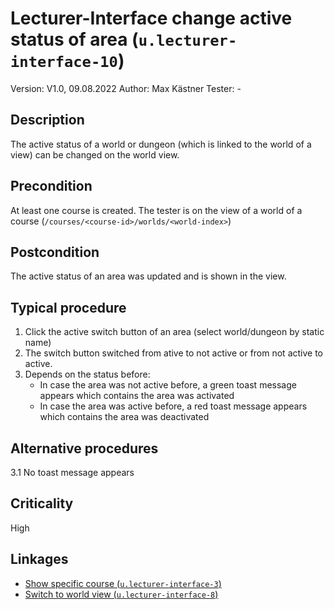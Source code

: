 # Lecturer-Interface change active status of area (`u.lecturer-interface-10`)


Version: V1.0, 09.08.2022
Author: Max Kästner
Tester: -

## Description

The active status of a world or dungeon (which is linked to the world of a view) can be changed on the world view.

## Precondition

At least one course is created. The tester is on the view of a world of a course (`/courses/<course-id>/worlds/<world-index>`)

## Postcondition

The active status of an area was updated and is shown in the view.

## Typical procedure

1. Click the active switch button of an area (select world/dungeon by static name)
2. The switch button switched from ative to not active or from not active to active.
3. Depends on the status before:
    - In case the area was not active before, a green toast message appears which contains the area was activated
    - In case the area was active before, a red toast message appears which contains the area was deactivated

## Alternative procedures

3.1 No toast message appears

## Criticality

High

## Linkages

- [Show specific course (`u.lecturer-interface-3`)](u-lecturer-interface-03-show-specific-course.md)
- [Switch to world view (`u.lecturer-interface-8`)](u-lecturer-interface-08-switch-to-world-view.md)